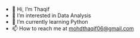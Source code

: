 - 👋 Hi, I’m Thaqif
- 👀 I’m interested in Data Analysis
- 🌱 I’m currently learning Python
- 📫 How to reach me at mohdthaqif06@gmail.com

<!---
MohdThaqif/MohdThaqif is a ✨ special ✨ repository because its `README.md` (this file) appears on your GitHub profile.
You can click the Preview link to take a look at your changes.
--->

